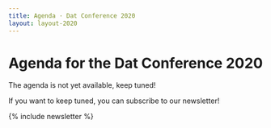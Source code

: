 ```yaml
---
title: Agenda · Dat Conference 2020
layout: layout-2020
---
```


# Agenda for the Dat Conference 2020

The agenda is not yet available, keep tuned!

If you want to keep tuned, you can subscribe to our newsletter!

{% include newsletter %}